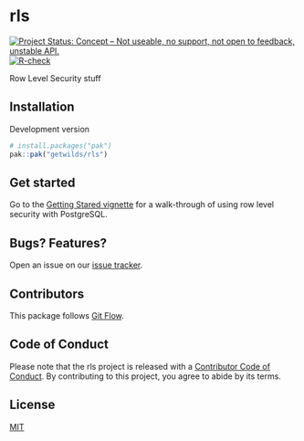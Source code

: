 <!-- Don't edit README.md! Edit README.Rmd, then run `make readme` -->

# rls

<!-- badges: start -->
[![Project Status: Concept – Not useable, no support, not open to feedback, unstable API.](https://getwilds.org/badges/badges/concept.svg)](https://getwilds.org/badges/#concept)
[![R-check](https://github.com/getwilds/rls/actions/workflows/R-check.yml/badge.svg)](https://github.com/getwilds/rls/actions/workflows/R-check.yml)
<!-- badges: end -->

Row Level Security stuff

## Installation

Development version


``` r
# install.packages("pak")
pak::pak("getwilds/rls")
```

## Get started

Go to the [Getting Stared vignette][vign] for a walk-through of using row level security with PostgreSQL.

## Bugs? Features?

Open an issue on our [issue tracker](https://github.com/getwilds/rls/issues/).

## Contributors

This package follows [Git Flow](https://nvie.com/posts/a-successful-git-branching-model/).

## Code of Conduct

Please note that the rls project is released with a [Contributor Code of Conduct](https://contributor-covenant.org/version/2/1/CODE_OF_CONDUCT.html). By contributing to this project, you agree to abide by its terms.

## License

[MIT](LICENSE.md)


[vign]: https://getwilds.org/rls/articles/rls.html
